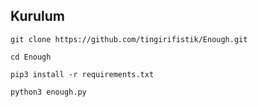 <h2>Kurulum</h2>

```console
git clone https://github.com/tingirifistik/Enough.git
```
```
cd Enough
```
```
pip3 install -r requirements.txt
```
```
python3 enough.py
```
